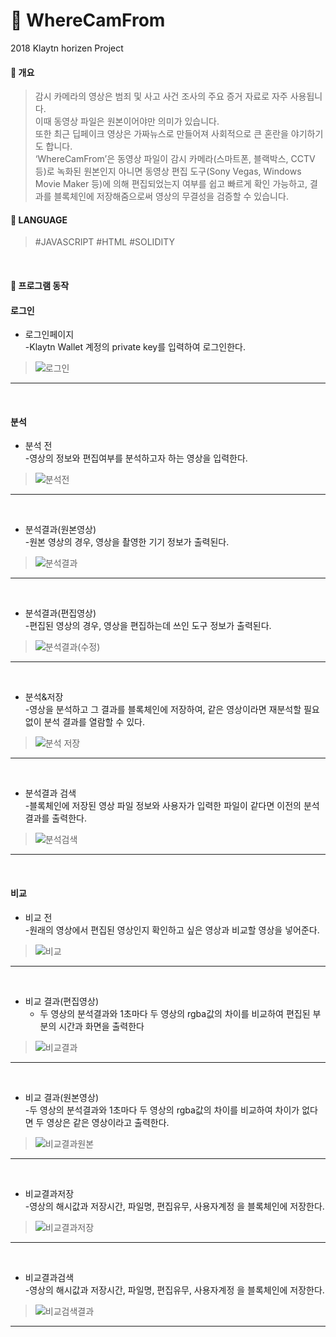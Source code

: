 # 📸 WhereCamFrom

2018 Klaytn horizen Project



#### 📒 개요


>감시 카메라의 영상은 범죄 및 사고 사건 조사의 주요 증거 자료로 자주 사용됩니다. <br>
이때 동영상 파일은 원본이어야만 의미가 있습니다. <br>
또한 최근 딥페이크 영상은 가짜뉴스로 만들어져 사회적으로 큰 혼란을 야기하기도 합니다.<br>
‘WhereCamFrom’은 동영상 파일이 감시 카메라(스마트폰, 블랙박스, CCTV 등)로 녹화된 원본인지 아니면 동영상 편집 도구(Sony Vegas, Windows Movie Maker 등)에 의해 편집되었는지 여부를 쉽고 빠르게 확인 가능하고, 결과를 블록체인에 저장해줌으로써 영상의 무결성을 검증할 수 있습니다.




#### 📒 LANGUAGE

> #JAVASCRIPT #HTML #SOLIDITY


<br>


#### 📒 프로그램 동작


#### 로그인
+ 로그인페이지<br>
  -Klaytn Wallet 계정의 private key를 입력하여 로그인한다.
>![로그인](https://user-images.githubusercontent.com/57470848/146634149-a354026a-7dd8-48dc-a445-fd037660a24a.PNG)
***

<br>

#### 분석
+ 분석 전<br>
    -영상의 정보와 편집여부를 분석하고자 하는 영상을 입력한다.
>![분석전](https://user-images.githubusercontent.com/57470848/146725042-6f2f2ee4-bc0e-4132-bc38-2a579896265b.PNG)
***

<br>

  + 분석결과(원본영상)<br>
    -원본 영상의 경우, 영상을 촬영한 기기 정보가 출력된다.
>![분석결과](https://user-images.githubusercontent.com/57470848/146725108-2faad490-9bed-4fd0-810d-12d76a4607a7.PNG)
***

<br>


  + 분석결과(편집영상)<br>
      -편집된 영상의 경우, 영상을 편집하는데 쓰인 도구 정보가 출력된다.
>![분석결과(수정)](https://user-images.githubusercontent.com/57470848/146725119-76106ca0-a434-4eef-b0cd-d413e999a806.PNG)
***

<br>
 

+ 분석&저장<br>
  -영상을 분석하고 그 결과를 블록체인에 저장하여, 같은 영상이라면 재분석할 필요 없이 분석 결과를 열람할 수 있다.
>![분석 저장](https://user-images.githubusercontent.com/57470848/146727659-cf8c5f0f-1650-48c4-8dd7-2b7488b65f2b.PNG)
***

<br>


+ 분석결과 검색<br>
  -블록체인에 저장된 영상 파일 정보와 사용자가 입력한 파일이 같다면 이전의 분석결과를 출력한다.
>![분석검색](https://user-images.githubusercontent.com/57470848/146727683-853a05e5-4639-4a1c-b9d7-07e7f4558f96.PNG)
***

<br>

#### 비교

+ 비교 전<br>
  -원래의 영상에서 편집된 영상인지 확인하고 싶은 영상과 비교할 영상을 넣어준다.
>![비교](https://user-images.githubusercontent.com/57470848/146728023-7400f594-91c4-4965-9352-dd5ae916ec16.PNG)
***

<br>

+ 비교 결과(편집영상)<br>
  - 두 영상의 분석결과와 1초마다 두 영상의 rgba값의 차이를 비교하여 편집된 부분의 시간과 화면을 출력한다
>![비교결과](https://user-images.githubusercontent.com/57470848/146728030-b830ed32-6fc2-43ad-bd43-e72584031da9.PNG)
***

<br>

+ 비교 결과(원본영상)<br>
  -두 영상의 분석결과와 1초마다 두 영상의 rgba값의 차이를 비교하여 차이가 없다면 두 영상은 같은 영상이라고 출력한다.
>![비교결과원본](https://user-images.githubusercontent.com/57470848/146728019-de106f5f-b02a-4780-91a9-4afc8b101c34.PNG)
***

<br>

+ 비교결과저장<br>
  -영상의 해시값과 저장시간, 파일명, 편집유무, 사용자계정 을 블록체인에 저장한다.
>![비교결과저장](https://user-images.githubusercontent.com/57470848/146729673-6eb20b1d-8a49-4375-b932-1ae0beac19fa.PNG)
***

<br>

+ 비교결과검색<br>
  -영상의 해시값과 저장시간, 파일명, 편집유무, 사용자계정 을 블록체인에 저장한다.
>![비교검색결과](https://user-images.githubusercontent.com/57470848/146728028-15f39697-84db-41f0-aa93-d82df5d41097.PNG)
***

<br>



